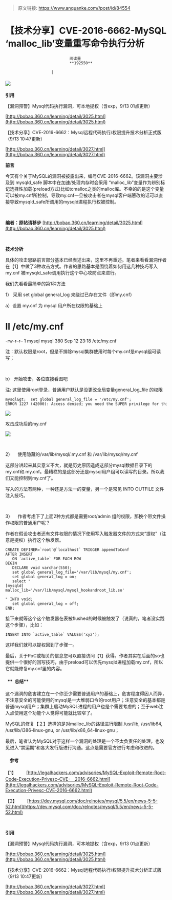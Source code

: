 > 原文链接: https://www.anquanke.com//post/id/84554 


# 【技术分享】CVE-2016-6662-MySQL ‘malloc_lib’变量重写命令执行分析


                                阅读量   
                                **192550**
                            
                        |
                        
                                                                                    



#### [![](https://p4.ssl.qhimg.com/t01a933a4a4d5c4964f.png)](https://p4.ssl.qhimg.com/t01a933a4a4d5c4964f.png)

**引用**

【漏洞预警】Mysql代码执行漏洞，可本地提权（含exp，9/13 01点更新）

[http://bobao.360.cn/learning/detail/3025.html](http://bobao.360.cn/learning/detail/3025.html)

【技术分享】CVE-2016-6662：Mysql远程代码执行/权限提升技术分析正式版（9/13 10:47更新）

[](http://bobao.360.cn/learning/detail/3027.html)[http://bobao.360.cn/learning/detail/3027.html](http://bobao.360.cn/learning/detail/3027.html)

**前言**

今天有个关于MySQL的漏洞被披露出来，编号CVE-2016-6662。该漏洞主要涉及到 mysqld_safe 脚本中在加速/处理内存时会采用 “malloc_lib”变量作为辨别标记选择性加载(preload方式)比如tcmalloc之类的malloc库。不幸的的是这个变量可以被my.cnf所控制，导致my.cnf一旦被攻击者在mysql客户端篡改的话可以直接导致mysqld_safe所调用的mysqld进程执行权被控制。

<br>

**编者：原帖请移步** [http://bobao.360.cn/learning/detail/3025.html](http://bobao.360.cn/learning/detail/3025.html)

    

**技术分析**

具体的攻击思路前言部分基本已经表述出来，这里不再重述。笔者来看看漏洞作者在【1】中做了3种攻击方式。作者的思路基本是围绕着如何用这几种技巧写入 my.cnf 被mysqld_safe调用执行这个中心攻防点来进行。

我们先看看最简单的第1种方法

1） 采用 set global general_log 来绕过已存在文件（即my.cnf）

a）设置 my.cnf 为 mysql 用户所在权限的基础上

# ll /etc/my.cnf

-rw-r–r– 1 mysql mysql 380 Sep 12 23:18 /etc/my.cnf

注：默认权限是root，但是不排除mysql集群使用时每个my.cnf是mysql组可读写；

 

b） 开始攻击，各位直接看图吧

注: 这里使用root登录，普通用户默认是没更改全局变量general_log_file 的权限



```
mysql&gt;  set global general_log_file = '/etc/my.cnf';
ERROR 1227 (42000): Access denied; you need the SUPER privilege for this operation
```



[![](https://p0.ssl.qhimg.com/t018ba2e3964c25ad31.png)](https://p0.ssl.qhimg.com/t018ba2e3964c25ad31.png)

攻击成功后的my.cnf

[![](https://p0.ssl.qhimg.com/t016105fcce5c4fac4e.png)](https://p0.ssl.qhimg.com/t016105fcce5c4fac4e.png)

 

2）    使用隐藏的/var/lib/mysql/.my.cnf 和 /var/lib/mysql/my.cnf

这部分讲起来其实意义不大，就是历史原因造成这部分mysql数据目录下的my.cnf和.my.cnf。最糟糕的是这部分还是mysql用户组可以读写的目录。所以我们又能控制到my.cnf了。

写入的方法有两种，一种还是方法一的变量，另一个是常见 INTO OUTFILE 文件注入技巧。

 

3）    作者考虑下了上面2种方式都是需要root/admin 组的权限，那换个带文件操作权限的普通用户呢？

作者在假设攻击者还有文件权限的情况下使用写入触发器文件的方式来“提权”（注意是提权）执行这个触发器。





```
CREATE DEFINER=`root`@`localhost` TRIGGER appendToConf
AFTER INSERT
   ON `active_table` FOR EACH ROW
BEGIN
   DECLARE void varchar(550);
   set global general_log_file='/var/lib/mysql/my.cnf';
   set global general_log = on;
   select "
[mysqld]
malloc_lib='/var/lib/mysql/mysql_hookandroot_lib.so'
 
" INTO void;  
   set global general_log = off;
END;
```

接下来就等这个这个触发器在表被flushed的时候被触发了（说真的，笔者没实践这个步骤），比如：

```
INSERT INTO `active_table` VALUES('xyz');
```

这样我们就可以提权回到了步骤一。

最后，关于PoC或相关的信息您可以直接访问【1】获得。作者其实在后面的so也提供一个很好的回写技巧，由于preload可以优先mysqld进程加载my.cnf，所以它就能修复my.cnf里的内容。





####   **  总结**

这个漏洞的危害建立在一个你至少需要普通用户的基础上，危害程度得因人而异，不注意安全的可能使用的mysql是一大堆弱口令的root用户；注意安全的基本都是普通mysql用户；集群上启动MySQL进程的用户也是个需要考虑的；至于web注入点使用这个功能个人觉得可能就比较窄了。

MySQL的修复【２】选择的是对malloc_lib的路径进行限制 /usr/lib, /usr/lib64, /usr/lib/i386-linux-gnu, or /usr/lib/x86_64-linux-gnu；

最后，笔者认为MySQL对于这样一个漏洞的处理是一个不太负责任的处理，也没见进入“禁运期”和各大发行版进行沟通。这点是需要官方进行考虑和改进的。

#### 

####     **参考**

【1】        [http://legalhackers.com/advisories/MySQL-Exploit-Remote-Root-Code-Execution-Privesc-CVE-　2016-6662.html](http://legalhackers.com/advisories/MySQL-Exploit-Remote-Root-Code-Execution-Privesc-CVE-2016-6662.html)

【2】        [https://dev.mysql.com/doc/relnotes/mysql/5.5/en/news-5-5-52.html](https://dev.mysql.com/doc/relnotes/mysql/5.5/en/news-5-5-52.html)

**<br>**

**引用**

【漏洞预警】Mysql代码执行漏洞，可本地提权（含exp，9/13 01点更新）

[http://bobao.360.cn/learning/detail/3025.html](http://bobao.360.cn/learning/detail/3025.html)

【技术分享】CVE-2016-6662：Mysql远程代码执行/权限提升技术分析正式版（9/13 10:47更新）

[http://bobao.360.cn/learning/detail/3027.html](http://bobao.360.cn/learning/detail/3027.html)


